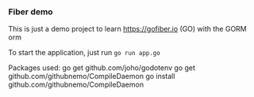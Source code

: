 ### Fiber demo
This is just a demo project to learn https://gofiber.io (GO)
with the GORM orm

To start the application, just run `go run app.go`


Packages used:
go get github.com/joho/godotenv
go get github.com/githubnemo/CompileDaemon
go install github.com/githubnemo/CompileDaemon

